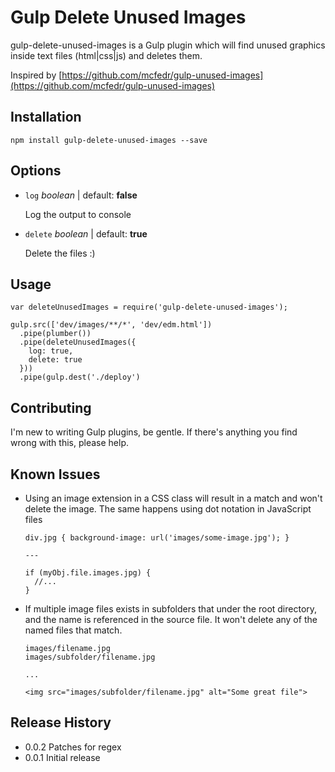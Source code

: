 # Gulp Delete Unused Images

gulp-delete-unused-images is a Gulp plugin which will find unused graphics inside text files (html|css|js) and deletes them.

Inspired by [https://github.com/mcfedr/gulp-unused-images](https://github.com/mcfedr/gulp-unused-images)

## Installation

    npm install gulp-delete-unused-images --save

## Options

* `log` *boolean* | default: **false**

    Log the output to console

* `delete` *boolean* | default: **true**

	Delete the files :)

## Usage

    var deleteUnusedImages = require('gulp-delete-unused-images');

    gulp.src(['dev/images/**/*', 'dev/edm.html'])
      .pipe(plumber())
      .pipe(deleteUnusedImages({
        log: true,
        delete: true
      }))
      .pipe(gulp.dest('./deploy')

## Contributing

I'm new to writing Gulp plugins, be gentle. If there's anything you find wrong with this, please help.

## Known Issues

- Using an image extension in a CSS class will result in a match and won't delete the image. The same happens using dot notation in JavaScript files

      div.jpg { background-image: url('images/some-image.jpg'); }
      
      ---
      
      if (myObj.file.images.jpg) {
        //...
      }  
      
- If multiple image files exists in subfolders that under the root directory, and the name is referenced in the source file. It won't delete any of the named files that match.

      
      images/filename.jpg
      images/subfolder/filename.jpg
      
      ...
      
      <img src="images/subfolder/filename.jpg" alt="Some great file">
      
      
      
      

## Release History

* 0.0.2 Patches for regex
* 0.0.1 Initial release
